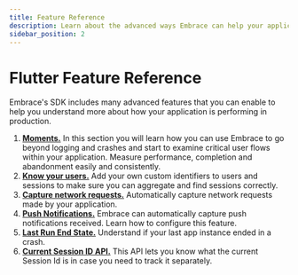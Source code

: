 ```yaml
---
title: Feature Reference
description: Learn about the advanced ways Embrace can help your application
sidebar_position: 2
---
```


# Flutter Feature Reference

Embrace's SDK includes many advanced features that you can enable to help you understand more about
how your application is performing in production.

1. [**Moments.**](/flutter/features/moments/) In this section you will learn how you can use Embrace to go beyond logging and crashes and start to examine critical user flows within your application. Measure performance, completion and abandonment easily and consistently.
1. [**Know your users.**](/flutter/features/identify-users/) Add your own custom identifiers to users and sessions to make sure you can aggregate and find sessions correctly.
1. [**Capture network requests.**](/flutter/features/network-requests/) Automatically capture network requests made by your application.
1. [**Push Notifications.**](/flutter/features/push-notifications) Embrace can automatically capture push notifications received. Learn how to configure this feature.
1. [**Last Run End State.**](/flutter/features/last-run-end-state/) Understand if your last app instance ended in a crash.
1. [**Current Session ID API.**](/flutter/features/current-session-id-api.md) This API lets you know what the current Session Id is in case you need to track it separately.
